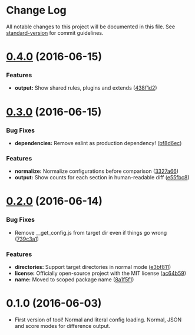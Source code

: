 # Change Log

All notable changes to this project will be documented in this file. See [standard-version](https://github.com/conventional-changelog/standard-version) for commit guidelines.

<a name="0.4.0"></a>
# [0.4.0](https://github.com/scottnonnenberg/eslint-compare-config/compare/v0.3.0...v0.4.0) (2016-06-15)


### Features

* **output:** Show shared rules, plugins and extends ([438f1d2](https://github.com/scottnonnenberg/eslint-compare-config/commit/438f1d2))



<a name="0.3.0"></a>
# [0.3.0](https://github.com/scottnonnenberg/eslint-compare-config/compare/v0.2.0...v0.3.0) (2016-06-15)


### Bug Fixes

* **dependencies:** Remove eslint as production dependency! ([bf8d6ec](https://github.com/scottnonnenberg/eslint-compare-config/commit/bf8d6ec))


### Features

* **normalize:** Normalize configurations before comparison ([3327a66](https://github.com/scottnonnenberg/eslint-compare-config/commit/3327a66))
* **output:** Show counts for each section in human-readable diff ([e55fbc8](https://github.com/scottnonnenberg/eslint-compare-config/commit/e55fbc8))



<a name="0.2.0"></a>
# [0.2.0](https://github.com/scottnonnenberg/eslint-compare-config/compare/v0.1.0...v0.2.0) (2016-06-14)


### Bug Fixes

* Remove __get_config.js from target dir even if things go wrong ([739c3a1](https://github.com/scottnonnenberg/eslint-compare-config/commit/739c3a1))


### Features

* **directories:** Support target directories in normal mode ([e3bf811](https://github.com/scottnonnenberg/eslint-compare-config/commit/e3bf811))
* **license:** Officially open-source project with the MIT license ([ac64b59](https://github.com/scottnonnenberg/eslint-compare-config/commit/ac64b59))
* **name:** Moved to scoped package name ([8a1f5f1](https://github.com/scottnonnenberg/eslint-compare-config/commit/8a1f5f1))


<a name="0.1.0"></a>
# 0.1.0 (2016-06-03)

- First version of tool! Normal and literal config loading. Normal, JSON and score modes for difference output.
